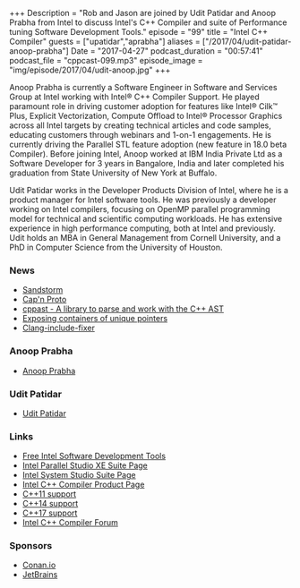 +++
Description = "Rob and Jason are joined by Udit Patidar and Anoop Prabha from Intel to discuss Intel's C++ Compiler and suite of Performance tuning Software Development Tools."
episode = "99"
title = "Intel C++ Compiler"
guests = ["upatidar","aprabha"]
aliases = ["/2017/04/udit-patidar-anoop-prabha"]
Date = "2017-04-27"
podcast_duration = "00:57:41"
podcast_file = "cppcast-099.mp3"
episode_image = "img/episode/2017/04/udit-anoop.jpg"
+++

Anoop Prabha is currently a Software Engineer in Software and Services Group at Intel working with Intel® C++ Compiler Support. He played paramount role in driving customer adoption for features like Intel® Cilk™ Plus, Explicit Vectorization, Compute Offload to Intel® Processor Graphics across all Intel targets by creating technical articles and code samples, educating customers through webinars and 1-on-1 engagements. He is currently driving the Parallel STL feature adoption (new feature in 18.0 beta Compiler). Before joining Intel, Anoop worked at IBM India Private Ltd as a Software Developer for 3 years in Bangalore, India and later completed his graduation from State University of New York at Buffalo.
 
Udit Patidar works in the Developer Products Division of Intel, where he is a product manager for Intel software tools. He was previously a developer working on Intel compilers, focusing on OpenMP parallel programming model for technical and scientific computing workloads. He has extensive experience in high performance computing, both at Intel and previously. Udit holds an MBA in General Management from Cornell University, and a PhD in Computer Science from the University of Houston.

### News ###

 - [Sandstorm](https://sandstorm.io/)
 - [Cap'n Proto](https://capnproto.org/)
 - [cppast - A library to parse and work with the C++ AST](http://foonathan.net/blog/2017/04/20/cppast.html)
 - [Exposing containers of unique pointers](https://jonasdevlieghere.com/containers-of-unique-pointers/)
 - [Clang-include-fixer](https://clang.llvm.org/extra/include-fixer.html)
 
### Anoop Prabha ###

 - [Anoop Prabha](https://www.linkedin.com/in/anoop-madhusoodhanan-prabha-8214a215/)

### Udit Patidar ###

 - [Udit Patidar](https://www.linkedin.com/in/uditpatidar/)

### Links ###

 - [Free Intel Software Development Tools](https://software.intel.com/en-us/qualify-for-free-software)
 - [Intel Parallel Studio XE Suite Page](https://software.intel.com/en-us/intel-parallel-studio-xe)
 - [Intel System Studio Suite Page](https://software.intel.com/en-us/system-studio/2017)
 - [Intel C++ Compiler Product Page](https://software.intel.com/en-us/c-compilers)
 - [C++11 support](https://software.intel.com/en-us/articles/c0x-features-supported-by-intel-c-compiler)
 - [C++14 support](https://software.intel.com/en-us/articles/c14-features-supported-by-intel-c-compiler)
 - [C++17 support](https://software.intel.com/en-us/articles/c17-features-supported-by-intel-c-compiler)
 - [Intel C++ Compiler Forum](https://software.intel.com/en-us/forums/intel-c-compiler)

### Sponsors ###

- [Conan.io](http://conan.io/)
- [JetBrains](https://www.jetbrains.com/cpp/?utm_source=cppcast&utm_medium=podcast&utm_content=cppcast-podcast&utm_campaign=cpp)
